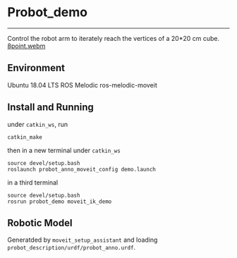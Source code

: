 # Probot_demo
---
Control the robot arm to iterately reach the vertices of a 20*20 cm cube.
[8point.webm](https://user-images.githubusercontent.com/65355072/180093363-da0770ef-05f4-4a6c-a8b3-4443dd1ccb7d.webm)
## Environment
Ubuntu 18.04 LTS
ROS Melodic
ros-melodic-moveit
## Install and Running
under `catkin_ws`, run
```
catkin_make
```
then in a new terminal under `catkin_ws`
```
source devel/setup.bash
roslaunch probot_anno_moveit_config demo.launch 
```
in a third terminal
```
source devel/setup.bash
rosrun probot_demo moveit_ik_demo 
```
## Robotic Model
Generatded by `moveit_setup_assistant` and loading `probot_description/urdf/probot_anno.urdf`.
